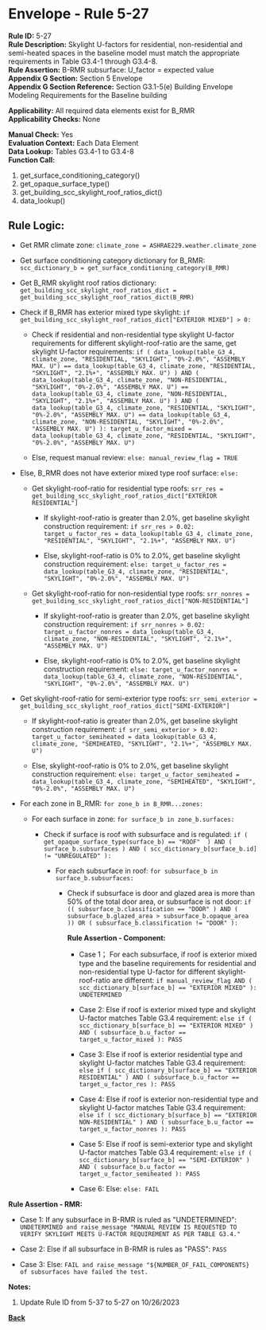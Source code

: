 # Envelope - Rule 5-27  

**Rule ID:** 5-27  
**Rule Description:** Skylight U-factors for residential, non-residential and semi-heated spaces in the baseline model must match the appropriate requirements in Table G3.4-1 through G3.4-8.  
**Rule Assertion:** B-RMR subsurface: U_factor = expected value  
**Appendix G Section:** Section 5 Envelope  
**Appendix G Section Reference:** Section G3.1-5(e) Building Envelope Modeling Requirements for the Baseline building

**Applicability:** All required data elements exist for B_RMR  
**Applicability Checks:** None  

**Manual Check:** Yes  
**Evaluation Context:** Each Data Element  
**Data Lookup:** Tables G3.4-1 to G3.4-8  
**Function Call:**

  1. get_surface_conditioning_category()
  2. get_opaque_surface_type()
  3. get_building_scc_skylight_roof_ratios_dict()
  4. data_lookup()

## Rule Logic:  

- Get RMR climate zone: `climate_zone = ASHRAE229.weather.climate_zone`  

- Get surface conditioning category dictionary for B_RMR: `scc_dictionary_b = get_surface_conditioning_category(B_RMR)`  

- Get B_RMR skylight roof ratios dictionary: `get_building_scc_skylight_roof_ratios_dict = get_building_scc_skylight_roof_ratios_dict(B_RMR)`

- Check if B_RMR has exterior mixed type skylight: `if get_building_scc_skylight_roof_ratios_dict["EXTERIOR MIXED"] > 0:`

  - Check if residential and non-residential type skylight U-factor requirements for different skylight-roof-ratio are the same, get skylight U-factor requirements: `if ( data_lookup(table_G3_4, climate_zone, "RESIDENTIAL, "SKYLIGHT", "0%-2.0%", "ASSEMBLY MAX. U") == data_lookup(table_G3_4, climate_zone, "RESIDENTIAL, "SKYLIGHT", "2.1%+", "ASSEMBLY MAX. U") ) AND ( data_lookup(table_G3_4, climate_zone, "NON-RESIDENTIAL, "SKYLIGHT", "0%-2.0%", "ASSEMBLY MAX. U") == data_lookup(table_G3_4, climate_zone, "NON-RESIDENTIAL, "SKYLIGHT", "2.1%+", "ASSEMBLY MAX. U") ) AND ( data_lookup(table_G3_4, climate_zone, "RESIDENTIAL, "SKYLIGHT", "0%-2.0%", "ASSEMBLY MAX. U") == data_lookup(table_G3_4, climate_zone, "NON-RESIDENTIAL, "SKYLIGHT", "0%-2.0%", "ASSEMBLY MAX. U") ): target_u_factor_mixed = data_lookup(table_G3_4, climate_zone, "RESIDENTIAL, "SKYLIGHT", "0%-2.0%", "ASSEMBLY MAX. U")`

  - Else, request manual review: `else: manual_review_flag = TRUE`

- Else, B_RMR does not have exterior mixed type roof surface: `else:`

  - Get skylight-roof-ratio for residential type roofs: `srr_res = get_building_scc_skylight_roof_ratios_dict["EXTERIOR RESIDENTIAL"]`

    - If skylight-roof-ratio is greater than 2.0%, get baseline skylight construction requirement: `if srr_res > 0.02: target_u_factor_res = data_lookup(table_G3_4, climate_zone, "RESIDENTIAL", "SKYLIGHT", "2.1%+", "ASSEMBLY MAX. U")`

    - Else, skylight-roof-ratio is 0% to 2.0%, get baseline skylight construction requirement: `else: target_u_factor_res = data_lookup(table_G3_4, climate_zone, "RESIDENTIAL", "SKYLIGHT", "0%-2.0%", "ASSEMBLY MAX. U")`

  - Get skylight-roof-ratio for non-residential type roofs: `srr_nonres = get_building_scc_skylight_roof_ratios_dict["NON-RESIDENTIAL"]`

    - If skylight-roof-ratio is greater than 2.0%, get baseline skylight construction requirement: `if srr_nonres > 0.02: target_u_factor_nonres = data_lookup(table_G3_4, climate_zone, "NON-RESIDENTIAL", "SKYLIGHT", "2.1%+", "ASSEMBLY MAX. U")`

    - Else, skylight-roof-ratio is 0% to 2.0%, get baseline skylight construction requirement: `else: target_u_factor_nonres = data_lookup(table_G3_4, climate_zone, "NON-RESIDENTIAL", "SKYLIGHT", "0%-2.0%", "ASSEMBLY MAX. U")`

- Get skylight-roof-ratio for semi-exterior type roofs: `srr_semi_exterior = get_building_scc_skylight_roof_ratios_dict["SEMI-EXTERIOR"]`

  - If skylight-roof-ratio is greater than 2.0%, get baseline skylight construction requirement: `if srr_semi_exterior > 0.02: target_u_factor_semiheated = data_lookup(table_G3_4, climate_zone, "SEMIHEATED, "SKYLIGHT", "2.1%+", "ASSEMBLY MAX. U")`

  - Else, skylight-roof-ratio is 0% to 2.0%, get baseline skylight construction requirement: `else: target_u_factor_semiheated = data_lookup(table_G3_4, climate_zone, "SEMIHEATED", "SKYLIGHT", "0%-2.0%", "ASSEMBLY MAX. U")`

- For each zone in B_RMR: `for zone_b in B_RMR...zones:`

  - For each surface in zone: `for surface_b in zone_b.surfaces:`

    - Check if surface is roof with subsurface and is regulated: `if ( get_opaque_surface_type(surface_b) == "ROOF"  ) AND ( surface_b.subsurfaces ) AND ( scc_dictionary_b[surface_b.id] != "UNREGULATED" ):`

      - For each subsurface in roof: `for subsurface_b in surface_b.subsurfaces:`

        - Check if subsurface is door and glazed area is more than 50% of the total door area, or subsurface is not door: `if (( subsurface_b.classification == "DOOR" ) AND ( subsurface_b.glazed_area > subsurface_b.opaque_area )) OR ( subsurface_b.classification != "DOOR" ):`

          **Rule Assertion - Component:**

          - Case 1； For each subsurface, if roof is exterior mixed type and the baseline requirements for residential and non-residential type U-factor for different skylight-roof-ratio are different: `if manual_review_flag AND ( scc_dictionary_b[surface_b] == "EXTERIOR MIXED" ): UNDETERMINED`

          - Case 2: Else if roof is exterior mixed type and skylight U-factor matches Table G3.4 requirement: `else if ( scc_dictionary_b[surface_b] == "EXTERIOR MIXED" ) AND ( subsurface_b.u_factor == target_u_factor_mixed ): PASS`

          - Case 3: Else if roof is exterior residential type and skylight U-factor matches Table G3.4 requirement: `else if ( scc_dictionary_b[surface_b] == "EXTERIOR RESIDENTIAL" ) AND ( subsurface_b.u_factor == target_u_factor_res ): PASS`

          - Case 4: Else if roof is exterior non-residential type and skylight U-factor matches Table G3.4 requirement: `else if ( scc_dictionary_b[surface_b] == "EXTERIOR NON-RESIDENTIAL" ) AND ( subsurface_b.u_factor == target_u_factor_nonres ): PASS`

          - Case 5: Else if roof is semi-exterior type and skylight U-factor matches Table G3.4 requirement: `else if ( scc_dictionary_b[surface_b] == "SEMI-EXTERIOR" ) AND ( subsurface_b.u_factor == target_u_factor_semiheated ): PASS`

          - Case 6: Else: `else: FAIL`

**Rule Assertion - RMR:**

- Case 1: If any subsurface in B-RMR is ruled as "UNDETERMINED": `UNDETERMINED and raise_message "MANUAL REVIEW IS REQUESTED TO VERIFY SKYLIGHT MEETS U-FACTOR REQUIREMENT AS PER TABLE G3.4."`

- Case 2: Else if all subsurface in B-RMR is rules as "PASS": `PASS`

- Case 3: Else: `FAIL and raise_message "${NUMBER_OF_FAIL_COMPONENTS} of subsurfaces have failed the test.`


**Notes:**

1. Update Rule ID from 5-37 to 5-27 on 10/26/2023

**[Back](../_toc.md)**
